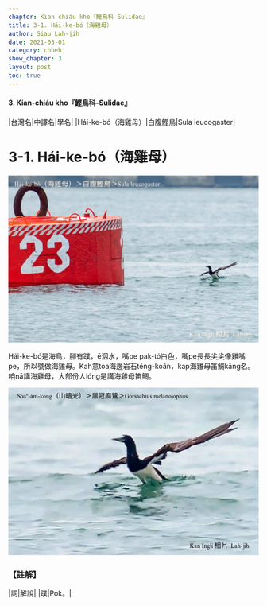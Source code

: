 ```yaml
---
chapter: Kian-chiáu kho『鰹鳥科-Sulidae』
title: 3-1. Hái-ke-bó（海雞母）
author: Siau Lah-jih
date: 2021-03-01
category: chheh
show_chapter: 3
layout: post
toc: true
---
```


#### 3. Kian-chiáu kho『鰹鳥科-Sulidae』

|台灣名|中譯名|學名|
|Hái-ke-bó（海雞母）|白腹鰹鳥|Sula leucogaster|


# 3-1. Hái-ke-bó（海雞母）

![](../too5/03/03-1-1.Hái-ke-bó.jpg)

Hái-ke-bó是海鳥，腳有蹼，ē泅水，嘴pe pak-tó͘白色，嘴pe長長尖尖像雞嘴pe，所以號做海雞母。Kah意tòa海邊岩石téng-koân，kap海雞母笛鯛kāng名。咱nā講海雞母，大部份人lóng是講海雞母笛鯛。


![](../too5/03/03-1-2.Hái-ke-bó.jpg)


### 【註解】

|詞|解說|
|蹼|Pok。|
